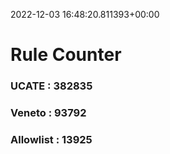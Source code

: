 2022-12-03 16:48:20.811393+00:00
# Rule Counter 
 ### UCATE : 382835

 ### Veneto : 93792

 ### Allowlist : 13925